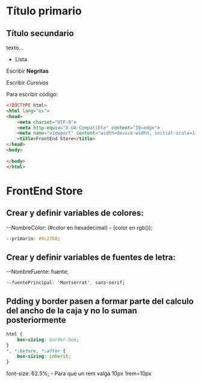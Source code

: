 # Título primario

## Título secundario

texto...

* Lista

Escribir **Negritas**

Escribir *Cursivas*

Para escribir código:
```html
<!DOCTYPE html>
<html lang="es">
<head>
    <meta charset="UTF-8">
    <meta http-equiv="X-UA-Compatible" content="IE=edge">
    <meta name="viewport" content="width=device-width, initial-scale=1.0">
    <title>FrontEnd Store</title>
</head>
<body>
    
</body>
</html>
```

# FrontEnd Store

## Crear y definir variables de colores:
--NombreColor: (#color en hexadecimal) - (color en rgb());
```css
--primario: #9c27b0;
```

## Crear y definir variables de fuentes de letra:
--NombreFuente: fuente;
```css
--fuentePrincipal: 'Montserrat', sans-serif;
```

## Pdding y border pasen a formar parte del calculo del ancho de la caja y no lo suman posteriormente
```css
html {
    box-sizing: border-box;
}
*, *:before, *:after {
    box-sizing: inherit;
}
```

font-size: 62.5%; - Para que un rem valga 10px 1rem=10px